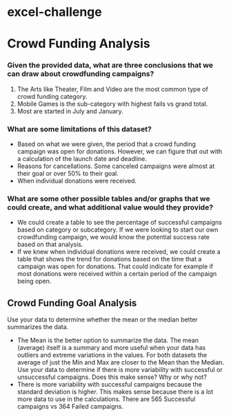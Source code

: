# excel-challenge
# Crowd Funding Analysis 
### Given the provided data, what are three conclusions that we can draw about crowdfunding campaigns?
1.	The Arts like Theater, Film and Video are the most common type of crowd funding category.
2.	Mobile Games is the sub-category with highest fails vs grand total.
3.	Most are started in July and January.
### What are some limitations of this dataset?
*	Based on what we were given, the period that a crowd funding campaign was open for donations. However, we can figure that out with a calculation of the launch date and deadline. 
*	Reasons for cancellations. Some canceled campaigns were almost at their goal or over 50% to their goal.
*	When individual donations were received. 
### What are some other possible tables and/or graphs that we could create, and what additional value would they provide?
*	We could create a table to see the percentage of successful campaigns based on category or subcategory. If we were looking to start our own crowdfunding campaign, we would know the potential success rate based on that analysis.
*	If we knew when individual donations were received, we could create a table that shows the trend for donations based on the time that a campaign was open for donations. That could indicate for example if most donations were received within a certain period of the campaign being open.

## Crowd Funding Goal Analysis 
Use your data to determine whether the mean or the median better summarizes the data.
*	The Mean is the better option to summarize the data. The mean (average) itself is a summary and more useful when your data has outliers and extreme variations in the values. For both datasets the average of just the Min and Max are closer to the Mean than the Median. 
Use your data to determine if there is more variability with successful or unsuccessful campaigns. Does this make sense? Why or why not?
*	There is more variability with successful campaigns because the standard deviation is higher. This makes sense because there is a lot more data to use in the calculations. There are 565 Successful campaigns vs 364 Failed campaigns.
